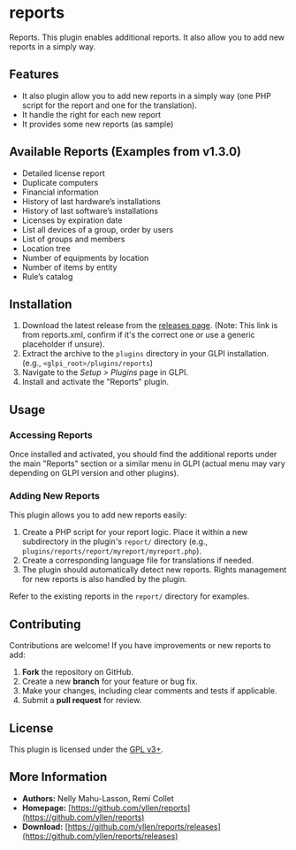 # reports

Reports. This plugin enables additional reports. It also allow you to add new reports in a simply way.

## Features

- It also plugin allow you to add new reports in a simply way (one PHP script for the report and one for the translation).
- It handle the right for each new report
- It provides some new reports (as sample)

## Available Reports (Examples from v1.3.0)

- Detailed license report
- Duplicate computers
- Financial information
- History of last hardware’s installations
- History of last software’s installations
- Licenses by expiration date
- List all devices of a group, order by users
- List of groups and members
- Location tree
- Number of equipments by location
- Number of items by entity
- Rule’s catalog

## Installation

1.  Download the latest release from the [releases page](https://github.com/yllen/reports/releases). (Note: This link is from reports.xml, confirm if it's the correct one or use a generic placeholder if unsure).
2.  Extract the archive to the `plugins` directory in your GLPI installation. (e.g., `<glpi_root>/plugins/reports`)
3.  Navigate to the *Setup > Plugins* page in GLPI.
4.  Install and activate the "Reports" plugin.

## Usage

### Accessing Reports
Once installed and activated, you should find the additional reports under the main "Reports" section or a similar menu in GLPI (actual menu may vary depending on GLPI version and other plugins).

### Adding New Reports
This plugin allows you to add new reports easily:
1.  Create a PHP script for your report logic. Place it within a new subdirectory in the plugin's `report/` directory (e.g., `plugins/reports/report/myreport/myreport.php`).
2.  Create a corresponding language file for translations if needed.
3.  The plugin should automatically detect new reports. Rights management for new reports is also handled by the plugin.

Refer to the existing reports in the `report/` directory for examples.

## Contributing

Contributions are welcome! If you have improvements or new reports to add:

1.  **Fork** the repository on GitHub.
2.  Create a new **branch** for your feature or bug fix.
3.  Make your changes, including clear comments and tests if applicable.
4.  Submit a **pull request** for review.

## License

This plugin is licensed under the [GPL v3+](https://www.gnu.org/licenses/gpl-3.0.html).

## More Information

-   **Authors:** Nelly Mahu-Lasson, Remi Collet
-   **Homepage:** [https://github.com/yllen/reports](https://github.com/yllen/reports)
-   **Download:** [https://github.com/yllen/reports/releases](https://github.com/yllen/reports/releases)
